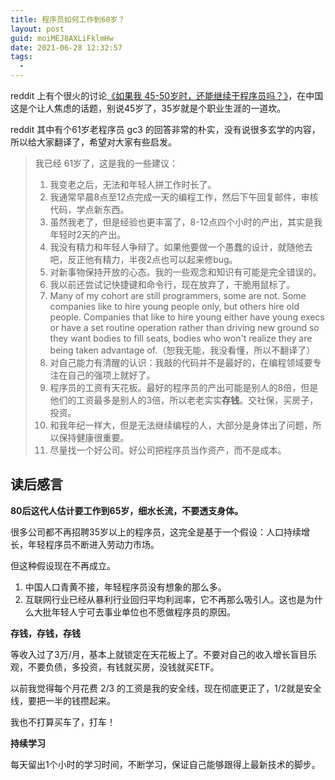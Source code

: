 ```yaml
---
title: 程序员如何工作到60岁？
layout: post
guid: moiMEJ8AXLiFklmHw
date: 2021-06-28 12:32:57
tags:
  -
---
```


reddit 上有个很火的讨论[《如果我 45-50岁时，还能继续干程序员吗？》](https://www.reddit.com/r/programming/comments/nytzaz/what_happens_to_a_programmers_career_as_he_gets/h1n5uma/)，在中国这是个让人焦虑的话题，别说45岁了，35岁就是个职业生涯的一道坎。

reddit 其中有个61岁老程序员 gc3 的回答非常的朴实，没有说很多玄学的内容，所以给大家翻译了，希望对大家有些启发。

> 我已经 61岁了，这是我的一些建议：
> 
> 1. 我变老之后，无法和年轻人拼工作时长了。
> 2. 我通常早晨8点至12点完成一天的编程工作，然后下午回复邮件，审核代码，学点新东西。
> 3. 虽然我老了，但是经验也更丰富了，8-12点四个小时的产出，其实是我年轻时2天的产出。
> 4. 我没有精力和年轻人争辩了。如果他要做一个愚蠢的设计，就随他去吧，反正他有精力，半夜2点也可以起来修bug。
> 5. 对新事物保持开放的心态。我的一些观念和知识有可能是完全错误的。
> 6. 我以前还尝试记快捷键和命令行，现在放弃了，干脆用鼠标了。
> 7. Many of my cohort are still programmers, some are not. Some companies like to hire young people only, but others hire old people. Companies that like to hire young either have young execs or have a set routine operation rather than driving new ground so they want bodies to fill seats, bodies who won't realize they are being taken advantage of.（恕我无能，我没看懂，所以不翻译了）
> 8. 对自己能力有清醒的认识：我敲的代码并不是最好的，在编程领域要专注在自己的强项上就好了。
> 9. 程序员的工资有天花板。最好的程序员的产出可能是别人的8倍，但是他们的工资最多是别人的3倍，所以老老实实**存钱**。交社保，买房子，投资。
> 10. 和我年纪一样大，但是无法继续编程的人，大部分是身体出了问题，所以保持健康很重要。
> 11. 尽量找一个好公司。好公司把程序员当作资产，而不是成本。


## 读后感言

**80后这代人估计要工作到65岁，细水长流，不要透支身体。**

很多公司都不再招聘35岁以上的程序员，这完全是基于一个假设：人口持续增长，年轻程序员不断进入劳动力市场。

但这种假设现在不再成立。

1. 中国人口青黄不接，年轻程序员没有想象的那么多。
2. 互联网行业已经从暴利行业回归平均利润率，它不再那么吸引人。这也是为什么大批年轻人宁可去事业单位也不愿做程序员的原因。


**存钱，存钱，存钱**

等收入过了3万/月，基本上就锁定在天花板上了。不要对自己的收入增长盲目乐观，不要负债，多投资，有钱就买房，没钱就买ETF。

以前我觉得每个月花费 2/3 的工资是我的安全线，现在彻底更正了，1/2就是安全线，要把一半的钱攒起来。

我也不打算买车了，打车！


**持续学习**

每天留出1个小时的学习时间，不断学习，保证自己能够跟得上最新技术的脚步。



